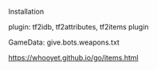Installation

plugin: tf2idb, tf2attributes, tf2items plugin

GameData: give.bots.weapons.txt

https://whooyet.github.io/go/items.html
